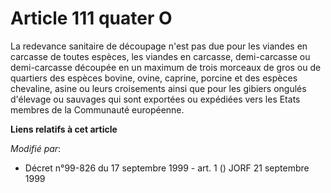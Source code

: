 # Article 111 quater O

La redevance sanitaire de découpage n'est pas due pour les viandes en carcasse de toutes espèces, les viandes en carcasse,
demi-carcasse ou demi-carcasse découpée en un maximum de trois morceaux de gros ou de quartiers des espèces bovine, ovine,
caprine, porcine et des espèces chevaline, asine ou leurs croisements ainsi que pour les gibiers ongulés d'élevage ou
sauvages qui sont exportées ou expédiées vers les Etats membres de la Communauté européenne.

**Liens relatifs à cet article**

_Modifié par_:

  - Décret n°99-826 du 17 septembre 1999 - art. 1 () JORF 21 septembre 1999
